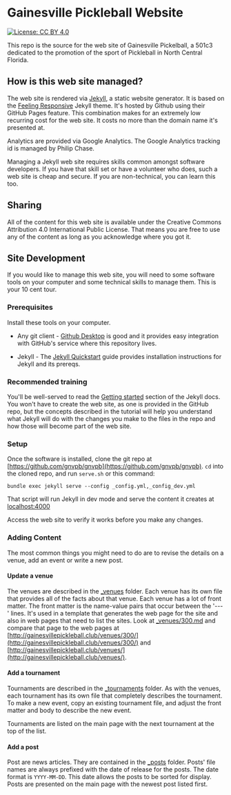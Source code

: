 # Gainesville Pickleball Website

[![License: CC BY 4.0](https://img.shields.io/badge/License-CC%20BY%204.0-lightgrey.svg)](https://creativecommons.org/licenses/by/4.0/)

This repo is the source for the web site of Gainesville Pickelball, a 501c3 dedicated to the promotion of the sport of Pickleball in North Central Florida.


## How is this web site managed?

The web site is rendered via [Jekyll](jekyllrb.com), a static website generator. It is based on the [Feeling Responsive](https://phlow.github.io/feeling-responsive/) Jekyll theme. It's hosted by Github using their GitHub Pages feature. This combination makes for an extremely low recurring cost for the web site. It costs no more than the domain name it's presented at.

Analytics are provided via Google Analytics. The Google Analytics tracking id is managed by Philip Chase. 

Managing a Jekyll web site requires skills common amongst software developers. If you have that skill set or have a volunteer who does, such a web site is cheap and secure. If you are non-technical, you can learn this too. 


## Sharing

All of the content for this web site is available under the Creative Commons Attribution 4.0 International Public License. That means you are free to use any of the content as long as you acknowledge where you got it. 


## Site Development

If you would like to manage this web site, you will need to some software tools on your computer and some technical skills to manage them. This is your 10 cent tour.


### Prerequisites

Install these tools on your computer. 

* Any git client - [Github Desktop](https://desktop.github.com/) is good and it provides easy integration with GitHub's service where this repository lives.  

* Jekyll - The [Jekyll Quickstart](https://jekyllrb.com/docs/) guide provides installation instructions for Jekyll and its prereqs.


### Recommended training

You'll be well-served to read the [Getting started](https://jekyllrb.com/docs/) section of the Jekyll docs. You won't have to create the web site, as one is provided in the GitHub repo, but the concepts described in the tutorial will help you understand what Jekyll will do with the changes you make to the files in the repo and how those will become part of the web site.


### Setup

Once the software is installed, clone the git repo at [https://github.com/gnvpb/gnvpb](https://github.com/gnvpb/gnvpb). `cd` into the cloned repo, and run `serve.sh` or this command:

```
bundle exec jekyll serve --config _config.yml,_config_dev.yml
```

That script will run Jekyll in dev mode and serve the content it creates at [localhost:4000](http://localhost:4000)

Access the web site to verify it works before you make any changes.

### Adding Content

The most common things you might need to do are to revise the details on a venue, add an event or write a new post.

#### Update a venue

The venues are described in the [_venues](./_venues) folder. Each venue has its own file that provides all of the facts about that venue. Each venue has a lot of front matter. The front matter is the name-value pairs that occur between the '---' lines. It's used in a template that generates the web page for the site and also in web pages that need to list the sites. Look at [_venues/300.md](_venues/300.md) and compare that page to the web pages at [http://gainesvillepickleball.club/venues/300/](http://gainesvillepickleball.club/venues/300/) and [http://gainesvillepickleball.club/venues/](http://gainesvillepickleball.club/venues/). 


#### Add a tournament

Tournaments are described in the [_tournaments](./_tournaments) folder. As with the venues, each tournament has its own file  that completely describes the tournament. To make a new event, copy an existing tournament file, and adjust the front matter and body to describe the new event. 

Tournaments are listed on the main page with the next tournament at the top of the list. 


#### Add a post

Post are news articles. They are contained in the [_posts](./_posts) folder. Posts' file names are always prefixed with the date of release for the posts.  The date format is `YYYY-MM-DD`.  This date allows the posts to be sorted for display. Posts are presented on the main page with the newest post listed first. 


